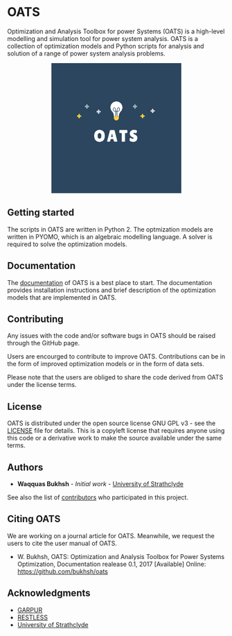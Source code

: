 # OATS

Optimization and Analysis Toolbox for power Systems (OATS) is a high-level modelling and simulation tool for power system analysis. OATS is a collection of optimization models and Python scripts for analysis and solution of a range of power system analysis problems. 
<p align="center">
  <img  height="300" src="logo.png">
</p>

## Getting started
The scripts in OATS are written in Python 2. The optmization models are written in PYOMO, which is an algebraic modelling language. A solver is required to solve the optimization models. 

## Documentation
The [documentation](oatsdoc.pdf) of OATS is a best place to start. The documentation provides installation instructions and brief description of the optimization models that are implemented in OATS. 

## Contributing
Any issues with the code and/or software bugs in OATS should be raised through the GitHub page. 

Users are encourged to contribute to improve OATS. Contributions can be in the form of improved optimization models or in the form of data sets. 

Please note that the users are obliged to share the code derived from OATS under the license terms. 

## License

OATS is distributed under the open source license GNU GPL v3 - see the [LICENSE](LICENSE.md) file for details. This is a copyleft license that requires anyone using this code or a derivative work to make the source available under the same terms.

## Authors
* **Waqquas Bukhsh** - *Initial work* - [University of Strathclyde](https://github.com/bukhsh/)

See also the list of [contributors](https://github.com/bukhsh/oats/contributors) who participated in this project.

## Citing OATS

We are working on a journal article for OATS. Meanwhile, we request the users to cite the user manual of OATS.

* W. Bukhsh, OATS: Optimization and Analysis Toolbox for Power Systems Optimization, Documentation realease 0.1, 2017 \[Available\] Online: https://github.com/bukhsh/oats

## Acknowledgments

* [GARPUR](https://www.sintef.no/projectweb/garpur)
* [RESTLESS](http://gow.epsrc.ac.uk/NGBOViewGrant.aspx?GrantRef=EP/N001893/1)
* [University of Strathclyde](https://www.strath.ac.uk/)
